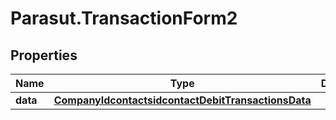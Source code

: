 # Parasut.TransactionForm2

## Properties
Name | Type | Description | Notes
------------ | ------------- | ------------- | -------------
**data** | [**CompanyIdcontactsidcontactDebitTransactionsData**](CompanyIdcontactsidcontactDebitTransactionsData.md) |  | 



